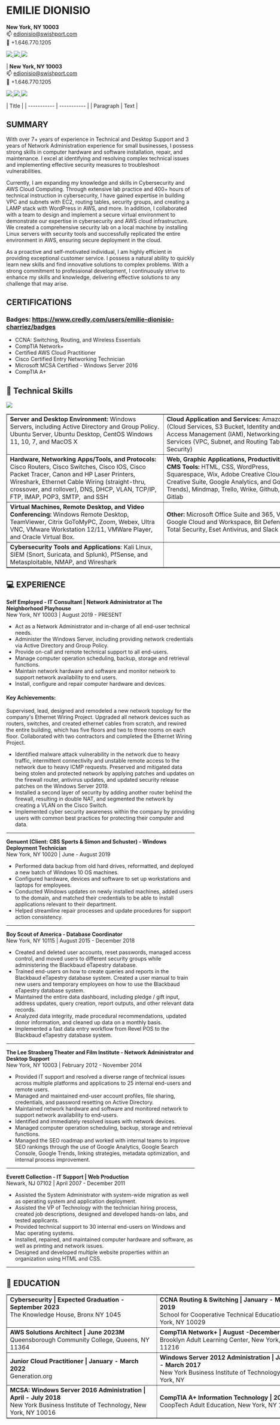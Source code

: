 # EMILIE DIONISIO 


**New York, NY 10003** <br />
📫 edionisio@swishport.com <br />
📲 +1.646.770.1205
<p>
  <a href="https://www.linkedin.com/in/emdionisio/">
    <img src="https://skillicons.dev/icons?i=linkedin" />
   </a>  		
  <a href="https://github.com/emiliedionisio">
    <img src="https://skillicons.dev/icons?i=github" />
  </a>    
  <a href="https://f14streetphotog.wixsite.com/fstopmoment">
    <img src="https://skillicons.dev/icons?i=instagram" />
  </a>
</p>

| **New York, NY 10003** <br />
📫 edionisio@swishport.com <br />
📲 +1.646.770.1205
<p>
  <a href="https://www.linkedin.com/in/emdionisio/">
    <img src="https://skillicons.dev/icons?i=linkedin" />
   </a>  		
  <a href="https://github.com/emiliedionisio">
    <img src="https://skillicons.dev/icons?i=github" />
  </a>    
  <a href="https://f14streetphotog.wixsite.com/fstopmoment">
    <img src="https://skillicons.dev/icons?i=instagram" />
  </a>
</p> | Title |
| ----------- | ----------- |
| Paragraph | Text |

## SUMMARY
With over 7+ years of experience in Technical and Desktop Support and 3 years of Network Administration experience for small businesses, I possess strong skills in computer hardware and software installation, repair, and maintenance. I excel at identifying and resolving complex technical issues and implementing effective security measures to troubleshoot vulnerabilities. 

Currently, I am expanding my knowledge and skills in Cybersecurity and AWS Cloud Computing. Through extensive lab practice and 400+ hours of technical instruction in cybersecurity, I have gained expertise in building VPC and subnets with EC2, routing tables, security groups, and creating a LAMP stack with WordPress in AWS, and more. In addition, I collaborated with a team to design and implement a secure virtual environment to demonstrate our expertise in cybersecurity and AWS cloud infrastructure. We created a comprehensive security lab on a local machine by installing Linux servers with security tools and successfully replicated the entire environment in AWS, ensuring secure deployment in the cloud.

As a proactive and self-motivated individual, I am highly efficient in providing exceptional customer service. I possess a natural ability to quickly learn new skills and find innovative solutions to complex problems. With a strong commitment to professional development, I continuously strive to enhance my skills and knowledge, delivering effective solutions to any challenge that may arise.

## CERTIFICATIONS
### Badges: https://www.credly.com/users/emilie-dionisio-charriez/badges 
- CCNA: Switching, Routing, and Wireless Essentials
- CompTIA Network+ 
- Certified AWS Cloud Practitioner
- Cisco Certified Entry Networking Technician
- Microsoft MCSA Certified - Windows Server 2016
- CompTIA A+

## 🤯 Technical Skills

<p align="left">
    <a href="https://github.com/emiliedionisio"><img src="https://skillicons.dev/icons?i=linux,bash,aws,github,git,docker,vim,html,markdown,wordpress,photoshop,visual studio" /></a>
</p>

<table border="1" cellpadding="0" cellspacing="0" style="width: 800px;">
	<tbody>
		<tr valign="top">
		 <td><strong>Server and Desktop Environment:</strong> Windows Servers, including Active Directory and Group Policy. Ubuntu Server, Ubuntu Desktop, CentOS Windows 11, 10, 7, and MacOS X</td>
			<td><strong>Cloud Application and Services:</strong>&nbsp;Amazon AWS (Cloud Services, S3 Bucket, Identity and Access Management (IAM), Networking Services (VPC, Subnet, and Routing Table), and Security)</td>
		</tr>
		<tr>
			<td><strong>Hardware, Networking Apps/Tools, and Protocols:</strong> Cisco Routers, Cisco Switches, Cisco IOS, Cisco Packet Tracer, Canon and HP Laser Printers,&nbsp; Wireshark, Ethernet Cable Wiring (straight-thru, crossover, and rollover), DNS, DHCP, VLAN, TCP/IP, FTP, IMAP, POP3, SMTP,&nbsp; and SSH</td>
			<td><strong>Web, Graphic Applications, Productivity and CMS Tools:</strong>&nbsp;HTML, CSS, WordPress, Squarespace, Wix, Adobe Creative Cloud and Creative Suite, Google Analytics, and Google Trends), Mindmap, Trello, Wrike, Github, and Gitlab</td>
		</tr>
		<tr>
			<td><strong>Virtual Machines, Remote Desktop, and Video Conferencing:</strong> Windows Remote Desktop, TeamViewer, Citrix GoToMyPC, Zoom, Webex, Ultra VNC, VMware Workstation 12/11, VMWare Player, and Oracle Virtual Box.</td>
			<td><strong>Other:&nbsp;</strong>Microsoft Office Suite and 365, Visio, Google Cloud and Workspace, Bit Defender Total Security, Eset Antivirus, and Slack</td>
		</tr>
		<tr>
			<td><strong>Cybersecurity Tools and Applications</strong>: Kali Linux, SIEM (Snort, Suricata, and Splunk), PfSense, and Metasploitable, NMAP, and Wireshark</td>
			<td>&nbsp;</td>
		</tr>
	</tbody>
</table>

## 💻 EXPERIENCE
**Self Employed - IT Consultant | Network Administrator at The Neighborhood Playhouse**
<br /> New York, NY 10003 | August 2019 - PRESENT
- Act as a Network Administrator and in-charge of all end-user technical needs.
- Administer the Windows Server, including providing network credentials via Active Directory and Group Policy.
- Provide on-call and remote technical support to all end-users.
- Manage computer operation scheduling, backup, storage and retrieval functions.
- Maintain network hardware and software and monitor network to support network availability to end users.
- Install, configure and repair computer hardware and devices.

#### Key Achievements:
Supervised, lead, designed and remodeled a new network topology for the company's Ethernet Wiring Project. Upgraded all network devices such as routers, switches, and created ethernet cables from scratch, and rewired the entire building, which has five floors and two to three rooms on each floor. Collaborated with two contractors and completed the Ethernet Wiring Project.

- Identified malware attack vulnerability in the network due to heavy traffic, intermittent connectivity and unstable remote access to the network due to heavy ICMP requests. Preserved and mitigated data being stolen and protected network by applying patches and updates on the firewall router, antivirus updates, and updated security release patches on the Windows Server 2019.
- Installed a second layer of security by adding another router behind the firewall, resulting in double NAT, and segmented the network by creating a VLAN on the Cisco Switch.
- Implemented cyber security awareness within the company by providing users with common best practices for protecting their computer and data.

---

**Genuent (Client: CBS Sports & Simon and Schuster) - Windows Deployment Technician**
<br /> New York, NY 10020 | June - August 2019
- Performed data backup from old hard drives, reformatted, and deployed a new batch of Windows 10 OS machines.
- Configured hardware, devices and software to set up workstations and laptops for employees.
- Conducted Windows updates on newly installed machines, added users to the domain, and matched their credentials to be able to install applications relevant to their department.
- Helped streamline repair processes and update procedures for support action consistency.

---

**Boy Scout of America - Database Coordinator**
<br /> New York, NY 10115 | August 2015 - December 2018
- Created and deleted user accounts, reset passwords, managed access control, and moved users to different security groups while administering the Blackbaud eTapestry database.
- Trained end-users on how to create queries and reports in the Blackbaud eTapestry database system. Created a user manual to train new users and temporary employees on how to use the Blackbaud eTapestry database system.
- Maintained the entire data dashboard, including pledge / gift input, address updates, query creation, report outputs, and other relevant data records.
- Analyzed data integrity, made procedural recommendations, updated donor information, and cleaned up data on a monthly basis.
- Implemented a fast data entry workflow from Revel POS to the Blackbaud eTapestry database system.


---

**The Lee Strasberg Theater and Film Institute - Network Administrator and Desktop Support**
<br /> New York, NY 10003 | February 2012 - November 2014
- Provided IT support and resolved a diverse range of technical issues across multiple platforms and applications to 25 internal end-users and remote users.
- Managed and maintained end-user account profiles, file sharing, credentials, and password resetting on Active Directory.
- Maintained network hardware and software and monitored network to support network availability to end-users.
- Identified and immediately resolved issues with network devices.
- Managed computer operation scheduling, backup, storage and retrieval functions.
- Managed the SEO roadmap and worked with internal teams to improve SEO rankings through the use of Google Analytics, Google Search Console, Google Trends, linking strategies, metadata optimization, and internal process improvement.

---

**Everett Collection - IT Support | Web Production**
<br />Newark, NJ 07102 | April 2007 - December 2011
- Assisted the System Administrator with system-wide migration as well as operating system and application deployment.
- Assisted the VP of Technology with the technician hiring process, created job descriptions, designed and developed hands-on labs, and tested applicants.
- Provided technical support to 30 internal end-users on Windows and Mac operating systems.
- Installed, repaired, and maintained computer hardware and software, as well as printing and network issues.
- Designed and developed multiple website properties within an organization using HTML and CSS.

---

## 📖 EDUCATION

<table border="1" cellpadding="0" cellspacing="0" style="width: 800px;">
	<tbody>
		<tr valign="top">
			<td><b>Cybersecurity | Expected Graduation - September 2023</b><br />
			The Knowledge House, Bronx NY 1045</td>
			<td><b>CCNA Routing &amp; Switching | January - March 2019</b><br />
			School for Cooperative Technical Education, New York, NY 10029</td>
		</tr>
		<tr>
			<td><b>AWS Solutions Architect | June 2023M</b><br />
			Queensborough Community College, Queens, NY 11364</td>
			<td><b>CompTIA Network+ | August -December 2019</b><br />
			Brooklyn Adult Learning Center, New York, NY 11216</td>
		</tr>
		<tr>
			<td><b>Junior Cloud Practitioner | January - March 2022</b><br />
			Generation.org</td>
			<td><b>Windows Server 2012 Administration | January - March 2017</b><br />
			New York Business Institute of Technology, New York, NY</td>
		</tr>
		<tr>
			<td><b>MCSA: Windows Server 2016 Administration | April - July 2018</b><br />
			New York Business Institute of Technology, New York, NY 10016</td>
			<td><b>CompTIA A+ Information Technology | 2016</b><br />
			CoopTech Adult Education, New York, NY 10029</td>
		</tr>
	</tbody>
</table>













<!---

👩‍💻 I'm currently working on...

🧠 I'm currently learning...

⚡️ Fun fact...

## 🤯 Technical Skills



<!---|  ![App Screenshot](https://drive.google.com/uc?export=view&id=1_Px6rC01N12xsDqnYvmyWORzAiwlZXLa)  |   ![App Screenshot](https://drive.google.com/uc?export=view&id=1F_FzXU7DaIzoOblHXQdz4OXzkp2pYw_j)  |    ![App Screenshot](https://drive.google.com/uc?export=view&id=1SF_Rf19mnJaVMP2AVyEiuWalSYp6diR4) |  ![App Screenshot](https://drive.google.com/uc?export=view&id=120uOb3Mj3VsCHq8deMUNFuUsdZFwCyCI)  |
| ---------------------------- | -------------------------- | --------------------- | ------------------ | --->

<!---
## 🚀 About Me

With over 7+ years of experience in Technical and Desktop Support and 3 years of Network Administration experience for small businesses, I possess strong skills in computer hardware and software installation, repair, and maintenance. I excel at identifying and resolving complex technical issues and implementing effective security measures to troubleshoot vulnerabilities.

Currently, I am expanding my knowledge and skills in Cybersecurity and AWS Cloud Computing. Through extensive lab practice and 400+ hours of technical instruction in cybersecurity, I have gained expertise in building VPC and subnets with EC2, routing tables, security groups, and creating a LAMP stack with WordPress in AWS, and more. In addition, I collaborated with a team to design and implement a secure virtual environment to demonstrate our expertise in cybersecurity and AWS cloud infrastructure. We created a comprehensive security lab on a local machine by installing Linux servers with security tools and successfully replicated the entire environment in AWS, ensuring secure deployment in the cloud.

As a proactive and self-motivated individual, I am highly efficient in providing exceptional customer service. I possess a natural ability to quickly learn new skills and find innovative solutions to complex problems. With a strong commitment to professional development, I continuously strive to enhance my skills and knowledge, delivering effective solutions to any challenge that may arise.


## 💻 Capstone Project
🔭 I’m currently working on our capstone project called [Cybersecurity Training Range Project at TKH](https://github.com/orgs/cybertrainingrange/repositories)


## 📘 Research Paper
[Penetration Testing](https://drive.google.com/file/d/17IVccbve_boajSNkOt9CQMrp80ro1t7m/view?usp=share_link) 

- 🌱 I’m currently learning Cybersecurity Networking at [The Knowledge House](https://www.theknowledgehouse.org/)
- 📫 How to reach me: edionisio@swishport.com
- ⚡ Fun fact: I roam around New York City and other cities taking photos street life moments of people. An amateur street photography. 

<p align="center">
  <a href="https://www.linkedin.com/in/emdionisio/">
    <img src="https://skillicons.dev/icons?i=linkedin" />
  </a>  
    <a href="https://f14streetphotog.wixsite.com/fstopmoment">
    <img src="https://skillicons.dev/icons?i=instagram" />
  </a>
</p>
--->

<!---### Emilie Dionisio👩‍
[![linkedin](https://img.shields.io/badge/linkedin-0A66C2?style=for-the-badge&logo=linkedin&logoColor=white)](https://www.linkedin.com/in/emdionisio/)
- [@Emilie Dionisio](https://github.com/emiliedionisio) --->
